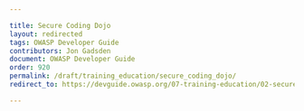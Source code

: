 ```yaml
---

title: Secure Coding Dojo
layout: redirected
tags: OWASP Developer Guide
contributors: Jon Gadsden
document: OWASP Developer Guide
order: 920
permalink: /draft/training_education/secure_coding_dojo/
redirect_to: https://devguide.owasp.org/07-training-education/02-secure-coding-dojo/

---
```

